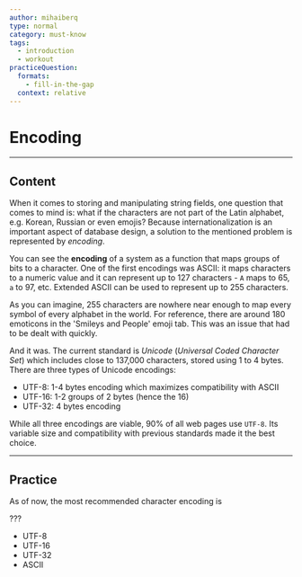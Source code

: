 ```yaml
---
author: mihaiberq
type: normal
category: must-know
tags:
  - introduction
  - workout
practiceQuestion:
  formats:
    - fill-in-the-gap
  context: relative
---
```


# Encoding


---

## Content

When it comes to storing and manipulating string fields, one question that comes to mind is: what if the characters are not part of the Latin alphabet, e.g. Korean, Russian or even emojis? Because internationalization is an important aspect of database design, a solution to the mentioned problem is represented by *encoding*.

You can see the **encoding** of a system as a function that maps groups of bits to a character. One of the first encodings was ASCII: it maps characters to a numeric value and it can represent up to 127 characters - `A` maps to 65, `a` to 97, etc. Extended ASCII can be used to represent up to 255 characters.

As you can imagine, 255 characters are nowhere near enough to map every symbol of every alphabet in the world. For reference, there are around 180 emoticons in the 'Smileys and People' emoji tab. This was an issue that had to be dealt with quickly.

And it was. The current standard is *Unicode* (*Universal Coded Character Set*) which includes close to 137,000 characters, stored using 1 to 4 bytes. There are three types of Unicode encodings:

- UTF-8: 1-4 bytes encoding which maximizes compatibility with ASCII
- UTF-16: 1-2 groups of 2 bytes (hence the 16)
- UTF-32: 4 bytes encoding

While all three encodings are viable, 90% of all web pages use `UTF-8`. Its variable size and compatibility with previous standards made it the best choice.


---

## Practice

As of now, the most recommended character encoding is

???

- UTF-8
- UTF-16
- UTF-32
- ASCII
